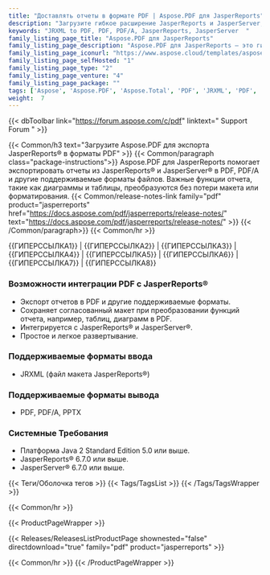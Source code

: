 ```yaml
---
title: "Доставлять отчеты в формате PDF | Aspose.PDF для JasperReports"
description: "Загрузите гибкое расширение JasperReports и JasperServer, позволяющее экспортировать отчеты в форматы PDF, PDF/A. Функции отчета, такие как таблицы, диаграммы и изображения, преобразуются в PDF с высочайшей степенью точности."
keywords: "JRXML to PDF, PDF, PDF/A, JasperReports, JasperServer  "
family_listing_page_title: "Aspose.PDF для JasperReports"
family_listing_page_description: "Aspose.PDF для JasperReports — это гибкое расширение JasperReports и JasperServer, позволяющее экспортировать отчеты в формате переносимых документов (PDF, PDF/A). Важные функции отчета, такие как таблицы, диаграммы и изображения, преобразуются в PDF с высочайшей степенью точности."
family_listing_page_iconurl: "https://www.aspose.cloud/templates/aspose/App_Themes/V3/images/pdf/272x272/aspose_pdf-for-jasperreports-min.png"
family_listing_page_selfHosted: "1"
family_listing_page_type: "2"
family_listing_page_venture: "4"
family_listing_page_package: ""
tags: ['Aspose', 'Aspose.PDF', 'Aspose.Total', 'PDF', 'JRXML', 'PDF', 'PDFA', 'PPTX', 'JasperReports', 'JasperServer', 'report', 'export', 'table', 'chart', 'extension', 'conversion']
weight:  7
---
```


{{< dbToolbar link="https://forum.aspose.com/c/pdf" linktext=" Support Forum " >}}

{{< Common/h3 text="Загрузите Aspose.PDF для экспорта JasperReports® в форматы PDF"  >}}
{{< Common/paragraph class="package-instructions">}}
Aspose.PDF для JasperReports помогает экспортировать отчеты из JasperReports® и JasperServer® в PDF, PDF/A и другие поддерживаемые форматы файлов. Важные функции отчета, такие как диаграммы и таблицы, преобразуются без потери макета или форматирования.
{{< Common/release-notes-link family="pdf" product="jasperreports" href="https://docs.aspose.com/pdf/jasperreports/release-notes/" text="https://docs.aspose.com/pdf/jasperreports/release-notes/"  >}}
{{< /Common/paragraph>}}
{{< Common/hr >}}

{{ГИПЕРССЫЛКА1}} | {{ГИПЕРССЫЛКА2}} | {{ГИПЕРССЫЛКА3}} | {{ГИПЕРССЫЛКА4}} | {{ГИПЕРССЫЛКА5}} | {{ГИПЕРССЫЛКА6}} | {{ГИПЕРССЫЛКА7}} | {{ГИПЕРССЫЛКА8}}

### Возможности интеграции PDF с JasperReports®

- Экспорт отчетов в PDF и другие поддерживаемые форматы.
- Сохраняет согласованный макет при преобразовании функций отчета, например, таблиц, диаграмм в PDF.
- Интегрируется с JasperReports® и JasperServer®.
- Простое и легкое развертывание.

### Поддерживаемые форматы ввода

- JRXML (файл макета JasperReports®)

### Поддерживаемые форматы вывода

- PDF, PDF/A, PPTX

### Системные Требования

- Платформа Java 2 Standard Edition 5.0 или выше.
- JasperReports® 6.7.0 или выше.
- JasperServer® 6.7.0 или выше.

{{< Теги/Оболочка тегов >}}
 {{< Tags/TagsList >}}
{{< /Tags/TagsWrapper >}}

{{< Common/hr >}}

{{< ProductPageWrapper >}}
<!-- ReleasesListProductPage-->
   {{< Releases/ReleasesListProductPage shownested="false"  directdownload="true" family="pdf" product="jasperreports" >}}
<!-- /ReleasesListProductPage-->
{{< Common/hr >}}
{{< /ProductPageWrapper >}}

